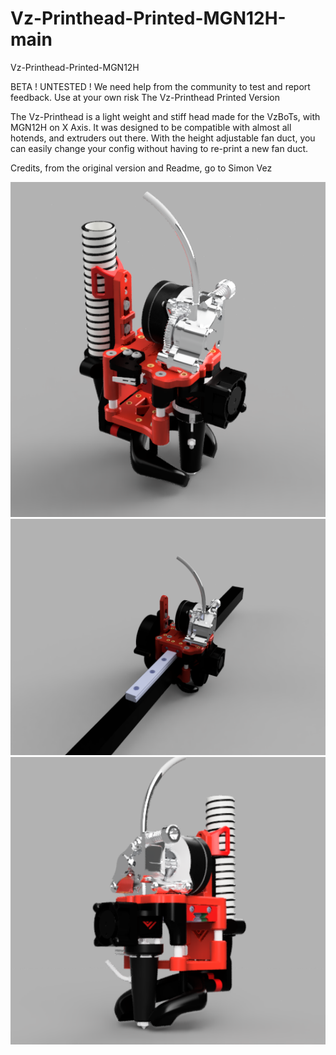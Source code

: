 # Vz-Printhead-Printed-MGN12H-main
Vz-Printhead-Printed-MGN12H

BETA ! UNTESTED ! We need help from the community to test and report feedback. Use at your own risk
The Vz-Printhead Printed Version

The Vz-Printhead is a light weight and stiff head made for the VzBoTs, with MGN12H on X Axis. It was designed to be compatible with almost all hotends, and extruders out there. With the height adjustable fan duct, you can easily change your config without having to re-print a new fan duct.


Credits, from the original version and Readme, go to Simon Vez

<img width="600" alt="image" src="https://github.com/EduardoMDSousa/Vz-Printhead-MGN12H-main/blob/main/Galery/Vzbot_printe_head_new_2023-Feb-05_09-04-36CustomizedView24815512553.png">
<img width="600" alt="image" src="https://github.com/EduardoMDSousa/Vz-Printhead-MGN12H-main/blob/main/Galery/Vzbot_printe_head_new_2023-Feb-05_09-05-56PM-000_CustomizedView32516733739.png">
<img width="600" alt="image" src="https://github.com/EduardoMDSousa/Vz-Printhead-MGN12H-main/blob/main/Galery/Vzbot_printe_head_new_2023-Feb-05_09-37-22PM.png">
